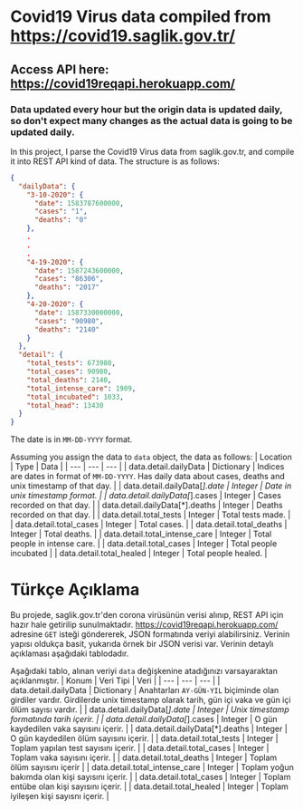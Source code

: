 # Covid19 Virus data compiled from https://covid19.saglik.gov.tr/
## Access API here: https://covid19reqapi.herokuapp.com/
### Data updated every hour but the origin data is updated daily, so don't expect many changes as the actual data is going to be updated daily.
In this project, I parse the Covid19 Virus data from saglik.gov.tr, and compile it into REST API kind of data. The structure is as follows:
```json
{
  "dailyData": {
    "3-10-2020": {
      "date": 1583787600000,
      "cases": "1",
      "deaths": "0"
    },
    .
    .
    .
    "4-19-2020": {
      "date": 1587243600000,
      "cases": "86306",
      "deaths": "2017"
    },
    "4-20-2020": {
      "date": 1587330000000,
      "cases": "90980",
      "deaths": "2140"
    }
  },
  "detail": {
    "total_tests": 673980,
    "total_cases": 90980,
    "total_deaths": 2140,
    "total_intense_care": 1909,
    "total_incubated": 1033,
    "total_head": 13430
  }
}
```
The date is in `MM-DD-YYYY` format.

Assuming you assign the data to `data` object, the data as follows:
| Location | Type | Data |
| --- | --- | --- |
| data.detail.dailyData | Dictionary | Indices are dates in format of `MM-DD-YYYY`. Has daily data about cases, deaths and unix timestamp of that day. |
| data.detail.dailyData[*].date | Integer | Date in unix timestamp format. |
| data.detail.dailyData[*].cases | Integer | Cases recorded on that day. |
| data.detail.dailyData[*].deaths | Integer | Deaths recorded on that day. |
| data.detail.total_tests | Integer | Total tests made. |
| data.detail.total_cases | Integer | Total cases. |
| data.detail.total_deaths | Integer | Total deaths. |
| data.detail.total_intense_care | Integer | Total people in intense care. |
| data.detail.total_cases | Integer | Total people incubated |
| data.detail.total_healed | Integer | Total people healed. |



# Türkçe Açıklama
Bu projede, saglik.gov.tr'den corona virüsünün verisi alınıp, REST API için hazır hale getirilip sunulmaktadır. https://covid19reqapi.herokuapp.com/ adresine `GET` isteği göndererek, JSON formatında veriyi alabilirsiniz. Verinin yapısı oldukça basit, yukarıda örnek bir JSON verisi var. Verinin detaylı açıklaması aşağıdaki tablodadır.

Aşağıdaki tablo, alınan veriyi `data` değişkenine atadığınızı varsayaraktan açıklanmıştır.
| Konum | Veri Tipi | Veri |
| --- | --- | --- |
| data.detail.dailyData | Dictionary | Anahtarları `AY-GÜN-YIL` biçiminde olan girdiler vardır. Girdilerde unix timestamp olarak tarih, gün içi vaka ve gün içi ölüm sayısı vardır. |
| data.detail.dailyData[*].date | Integer | Unix timestamp formatında tarih içerir. |
| data.detail.dailyData[*].cases | Integer | O gün kaydedilen vaka sayısını içerir. |
| data.detail.dailyData[*].deaths | Integer | O gün kaydedilen ölüm sayısını içerir. |
| data.detail.total_tests | Integer | Toplam yapılan test sayısını içerir. |
| data.detail.total_cases | Integer | Toplam vaka sayısını içerir. |
| data.detail.total_deaths | Integer | Toplam ölüm sayısını içerir |
| data.detail.total_intense_care | Integer | Toplam yoğun bakımda olan kişi sayısını içerir. |
| data.detail.total_cases | Integer | Toplam entübe olan kişi sayısını içerir. |
| data.detail.total_healed | Integer | Toplam iyileşen kişi sayısnı içerir. |
